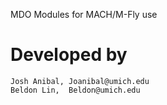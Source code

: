 MDO Modules for MACH/M-Fly use 

# Developed by 
	Josh Anibal, Joanibal@umich.edu
	Beldon Lin,  Beldon@umich.edu


